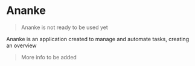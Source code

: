# Ananke

> Ananke is not ready to be used yet

Ananke is an application created to manage and automate tasks, creating an overview

> More info to be added